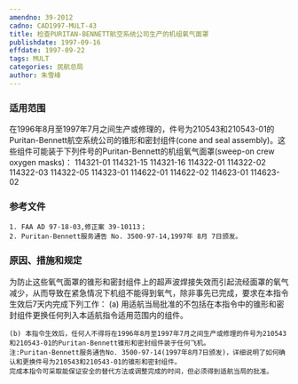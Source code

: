 ```yaml
---
amendno: 39-2012
cadno: CAD1997-MULT-43
title: 检查PURITAN-BENNETT航空系统公司生产的机组氧气面罩
publishdate: 1997-09-16
effdate: 1997-09-22
tags: MULT
categories: 民航总局
author: 朱雪峰
---
```


### 适用范围 
在1996年8月至1997年7月之间生产或修理的，件号为210543和210543-01的Puritan-Bennett航空系统公司的锥形和密封组件(cone and seal assembly)。这些组件可能装于下列件号的Puritan-Bennett的机组氧气面罩(sweep-on crew oxygen masks)：
114321-01  114321-15  114321-16  114322-01
114322-02  114322-03  114322-05  114323-01
114622-01  114622-02  114623-01  114623-02

### 参考文件
    1. FAA AD 97-18-03,修正案 39-10113；
    2. Puritan-Bennett服务通告 No. 3500-97-14,1997年 8月 7日颁发。


### 原因、措施和规定 
为防止这些氧气面罩的锥形和密封组件上的超声波焊接失效而引起流经面罩的氧气减少，从而导致在紧急情况下机组不能得到氧气，除非事先已完成，要求在本指令生效后7天内完成下列工作： 
    (a) 用适航当局批准的不包括在本指令中的锥形和密封组件更换任何列入本适航指令适用范围内的组件。 
       
    (b) 本指令生效后，任何人不得将在1996年8月至1997年7月之间生产或修理的件号为210543和210543-01的Puritan-Bennett锥形和密封组件装于任何飞机。 
    注:Puritan-Bennett服务通告No. 3500-97-14(1997年8月7日颁发)，详细说明了如何确认和更换件号为210543和210543-01的锥形和密封组件。 
    完成本指令可采取能保证安全的替代方法或调整完成的时间，但必须得到适航当局的批准。 
